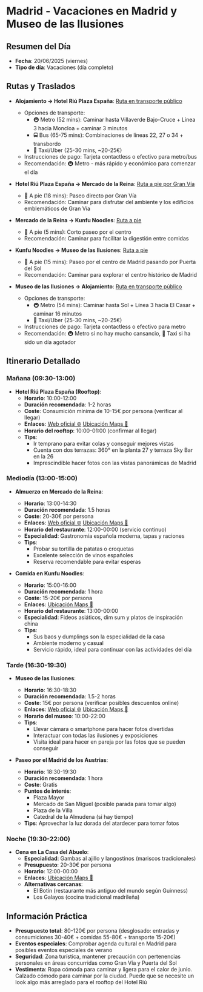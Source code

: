 # Madrid - Vacaciones en Madrid y Museo de las Ilusiones

## Resumen del Día
* **Fecha**: 20/06/2025 (viernes)
* **Tipo de día**: Vacaciones (día completo)

## Rutas y Traslados
* **Alojamiento → Hotel Riú Plaza España**: [Ruta en transporte público](https://www.google.com/maps/dir/?api=1&origin=Miguel%20Solas%204,%20Madrid,%2028036&destination=Gran%20V%C3%ADa,%2084,%20Centro,%2028013%20Madrid&travelmode=transit) 
  * Opciones de transporte: 
    * 🚇 Metro (52 mins): Caminar hasta Villaverde Bajo-Cruce + Línea 3 hacia Moncloa + caminar 3 minutos
    * 🚍 Bus (65-75 mins): Combinaciones de líneas 22, 27 o 34 + transbordo
    * 🚕 Taxi/Uber (25-30 mins, ~20-25€)
  * Instrucciones de pago: Tarjeta contactless o efectivo para metro/bus
  * Recomendación: 🚇 Metro - más rápido y económico para comenzar el día

* **Hotel Riú Plaza España → Mercado de la Reina**: [Ruta a pie por Gran Vía](https://www.google.com/maps/dir/?api=1&origin=Gran%20V%C3%ADa,%2084,%20Centro,%2028013%20Madrid&destination=Gran%20V%C3%ADa,%2012,%20Centro,%2028013%20Madrid&travelmode=walking) 
  * 🚶 A pie (18 mins): Paseo directo por Gran Vía
  * Recomendación: Caminar para disfrutar del ambiente y los edificios emblemáticos de Gran Vía

* **Mercado de la Reina → Kunfu Noodles**: [Ruta a pie](https://www.google.com/maps/dir/?api=1&origin=Gran%20V%C3%ADa,%2012,%20Centro,%2028013%20Madrid&destination=Costanilla%20de%20Capuchinos,%203,%20Centro,%2028004%20Madrid&travelmode=walking)
  * 🚶 A pie (5 mins): Corto paseo por el centro
  * Recomendación: Caminar para facilitar la digestión entre comidas

* **Kunfu Noodles → Museo de las Ilusiones**: [Ruta a pie](https://www.google.com/maps/dir/?api=1&origin=Costanilla%20de%20Capuchinos,%203,%20Centro,%2028004%20Madrid&destination=Calle%20del%20Dr%20Cortezo,%208,%20Centro,%2028012%20Madrid&travelmode=walking)
  * 🚶 A pie (15 mins): Paseo por el centro de Madrid pasando por Puerta del Sol
  * Recomendación: Caminar para explorar el centro histórico de Madrid

* **Museo de las Ilusiones → Alojamiento**: [Ruta en transporte público](https://www.google.com/maps/dir/?api=1&origin=Calle%20del%20Dr%20Cortezo,%208,%20Centro,%2028012%20Madrid&destination=Miguel%20Solas%204,%20Madrid,%2028036&travelmode=transit)
  * Opciones de transporte: 
    * 🚇 Metro (54 mins): Caminar hasta Sol + Línea 3 hacia El Casar + caminar 16 minutos
    * 🚕 Taxi/Uber (25-30 mins, ~20-25€)
  * Instrucciones de pago: Tarjeta contactless o efectivo para metro
  * Recomendación: 🚇 Metro si no hay mucho cansancio, 🚕 Taxi si ha sido un día agotador

## Itinerario Detallado
### Mañana (09:30-13:00)
* **Hotel Riú Plaza España (Rooftop)**: 
  * **Horario**: 10:00-12:00
  * **Duración recomendada**: 1-2 horas
  * **Coste**: Consumición mínima de 10-15€ por persona (verificar al llegar)
  * **Enlaces**: [Web oficial 🌐](https://www.riu.com/es/hotel/espana/madrid/hotel-riu-plaza-espana/) [Ubicación Maps 📍](https://www.google.com/maps/search/?api=1&query=Hotel%20Riu%20Plaza%20Espa%C3%B1a%20Madrid)
  * **Horario del rooftop**: 10:00-01:00 (confirmar al llegar)
  * **Tips**: 
    * Ir temprano para evitar colas y conseguir mejores vistas
    * Cuenta con dos terrazas: 360° en la planta 27 y terraza Sky Bar en la 26
    * Imprescindible hacer fotos con las vistas panorámicas de Madrid

### Mediodía (13:00-15:00)
* **Almuerzo en Mercado de la Reina**: 
  * **Horario**: 13:00-14:30
  * **Duración recomendada**: 1.5 horas
  * **Coste**: 20-30€ por persona
  * **Enlaces**: [Web oficial 🌐](https://mercadodelareina.es/) [Ubicación Maps 📍](https://www.google.com/maps/search/?api=1&query=Mercado%20de%20la%20Reina%20Madrid)
  * **Horario del restaurante**: 12:00-00:00 (servicio continuo)
  * **Especialidad**: Gastronomía española moderna, tapas y raciones
  * **Tips**: 
    * Probar su tortilla de patatas o croquetas
    * Excelente selección de vinos españoles
    * Reserva recomendable para evitar esperas

* **Comida en Kunfu Noodles**: 
  * **Horario**: 15:00-16:00
  * **Duración recomendada**: 1 hora
  * **Coste**: 15-20€ por persona
  * **Enlaces**: [Ubicación Maps 📍](https://www.google.com/maps/search/?api=1&query=Kunfu%20Noodles%20Costanilla%20de%20Capuchinos%20Madrid)
  * **Horario del restaurante**: 13:00-00:00
  * **Especialidad**: Fideos asiáticos, dim sum y platos de inspiración china
  * **Tips**: 
    * Sus baos y dumplings son la especialidad de la casa
    * Ambiente moderno y casual
    * Servicio rápido, ideal para continuar con las actividades del día

### Tarde (16:30-19:30)
* **Museo de las Ilusiones**: 
  * **Horario**: 16:30-18:30
  * **Duración recomendada**: 1.5-2 horas
  * **Coste**: 15€ por persona (verificar posibles descuentos online)
  * **Enlaces**: [Web oficial 🌐](https://museumofillusions.es/) [Ubicación Maps 📍](https://www.google.com/maps/search/?api=1&query=Museo%20de%20las%20Ilusiones%20Madrid)
  * **Horario del museo**: 10:00-22:00
  * **Tips**: 
    * Llevar cámara o smartphone para hacer fotos divertidas
    * Interactuar con todas las ilusiones y exposiciones
    * Visita ideal para hacer en pareja por las fotos que se pueden conseguir

* **Paseo por el Madrid de los Austrias**: 
  * **Horario**: 18:30-19:30
  * **Duración recomendada**: 1 hora
  * **Coste**: Gratis
  * **Puntos de interés**: 
    * Plaza Mayor
    * Mercado de San Miguel (posible parada para tomar algo)
    * Plaza de la Villa
    * Catedral de la Almudena (si hay tiempo)
  * **Tips**: Aprovechar la luz dorada del atardecer para tomar fotos

### Noche (19:30-22:00)
* **Cena en La Casa del Abuelo**: 
  * **Especialidad**: Gambas al ajillo y langostinos (mariscos tradicionales)
  * **Presupuesto**: 20-30€ por persona
  * **Horario**: 12:00-00:00
  * **Enlaces**: [Ubicación Maps 📍](https://www.google.com/maps/search/?api=1&query=La%20Casa%20del%20Abuelo%20Madrid)
  * **Alternativas cercanas**: 
    * El Botín (restaurante más antiguo del mundo según Guinness)
    * Los Galayos (cocina tradicional madrileña)

## Información Práctica
* **Presupuesto total**: 80-120€ por persona (desglosado: entradas y consumiciones 30-40€ + comidas 55-80€ + transporte 15-20€)
* **Eventos especiales**: Comprobar agenda cultural en Madrid para posibles eventos especiales de verano
* **Seguridad**: Zona turística, mantener precaución con pertenencias personales en áreas concurridas como Gran Vía y Puerta del Sol
* **Vestimenta**: Ropa cómoda para caminar y ligera para el calor de junio. Calzado cómodo para caminar por la ciudad. Puede que se necesite un look algo más arreglado para el rooftop del Hotel Riú
